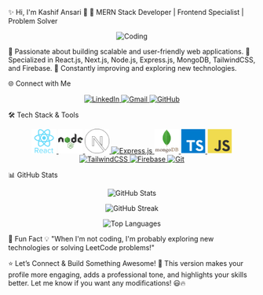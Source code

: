 ✨ Hi, I'm Kashif Ansari 👋
🚀 MERN Stack Developer | Frontend Specialist | Problem Solver
<p align="center"> <img alt="Coding" width="400" src="https://user-images.githubusercontent.com/55389276/140866485-8fb1c876-9a8f-4d6a-98dc-08c4981eaf70.gif"> </p>
🔹 Passionate about building scalable and user-friendly web applications.
🔹 Specialized in React.js, Next.js, Node.js, Express.js, MongoDB, TailwindCSS, and Firebase.
🔹 Constantly improving and exploring new technologies.

🌐 Connect with Me
<p align="center"> <a href="https://linkedin.com/in/yourprofile" target="_blank"> <img src="https://img.shields.io/badge/LinkedIn-0e76a8?style=for-the-badge&logo=linkedin&logoColor=white" alt="LinkedIn" /> </a> <a href="mailto:your-email@example.com"> <img src="https://img.shields.io/badge/Email-D14836?style=for-the-badge&logo=gmail&logoColor=white" alt="Gmail" /> </a> <a href="https://github.com/muhammadkashifansari123" target="_blank"> <img src="https://img.shields.io/badge/GitHub-171515?style=for-the-badge&logo=github&logoColor=white" alt="GitHub" /> </a> </p>
🛠️ Tech Stack & Tools
<p align="center"> <a href="https://reactjs.org/" target="_blank"> <img src="https://raw.githubusercontent.com/devicons/devicon/master/icons/react/react-original-wordmark.svg" alt="React" width="50" height="50"/> </a> <a href="https://nodejs.org/" target="_blank"> <img src="https://raw.githubusercontent.com/devicons/devicon/master/icons/nodejs/nodejs-original-wordmark.svg" alt="Node.js" width="50" height="50"/> </a> <a href="https://nextjs.org/" target="_blank"> <img src="https://raw.githubusercontent.com/devicons/devicon/master/icons/nextjs/nextjs-line.svg" alt="Next.js" width="50" height="50"/> </a> <a href="https://expressjs.com/" target="_blank"> <img src="https://www.vectorlogo.zone/logos/expressjs/expressjs-icon.svg" alt="Express.js" width="50" height="50"/> </a> <a href="https://www.mongodb.com/" target="_blank"> <img src="https://raw.githubusercontent.com/devicons/devicon/master/icons/mongodb/mongodb-original-wordmark.svg" alt="MongoDB" width="50" height="50"/> </a> <a href="https://www.typescriptlang.org/" target="_blank"> <img src="https://raw.githubusercontent.com/devicons/devicon/master/icons/typescript/typescript-original.svg" alt="TypeScript" width="50" height="50"/> </a> <a href="https://developer.mozilla.org/en-US/docs/Web/JavaScript" target="_blank"> <img src="https://raw.githubusercontent.com/devicons/devicon/master/icons/javascript/javascript-original.svg" alt="JavaScript" width="50" height="50"/> </a> <a href="https://tailwindcss.com/" target="_blank"> <img src="https://www.vectorlogo.zone/logos/tailwindcss/tailwindcss-icon.svg" alt="TailwindCSS" width="50" height="50"/> </a> <a href="https://firebase.google.com/" target="_blank"> <img src="https://www.vectorlogo.zone/logos/firebase/firebase-icon.svg" alt="Firebase" width="50" height="50"/> </a> <a href="https://git-scm.com/" target="_blank"> <img src="https://www.vectorlogo.zone/logos/git-scm/git-scm-icon.svg" alt="Git" width="50" height="50"/> </a> </p>
📊 GitHub Stats
<p align="center"> <img src="https://github-readme-stats.vercel.app/api?username=muhammadkashifansari123&show_icons=true&theme=tokyonight" alt="GitHub Stats" /> </p> <p align="center"> <img src="https://github-readme-streak-stats.herokuapp.com/?user=muhammadkashifansari123&theme=tokyonight" alt="GitHub Streak" /> </p> <p align="center"> <img src="https://github-readme-stats.vercel.app/api/top-langs?username=muhammadkashifansari123&show_icons=true&locale=en&layout=compact&theme=tokyonight" alt="Top Languages" /> </p>
🚀 Fun Fact
💡 "When I'm not coding, I'm probably exploring new technologies or solving LeetCode problems!"

⭐ Let’s Connect & Build Something Awesome! 🚀
This version makes your profile more engaging, adds a professional tone, and highlights your skills better. Let me know if you want any modifications! 😃🔥
